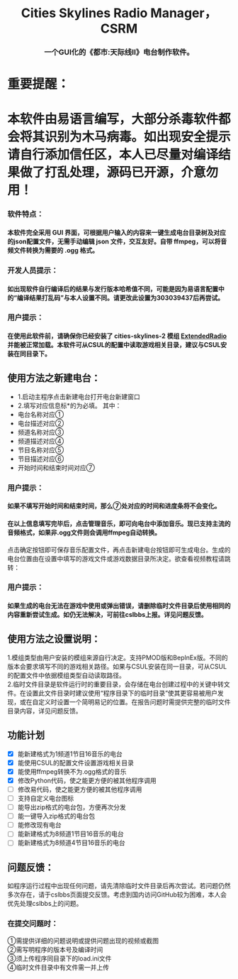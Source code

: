 <div align="center">

<h1>Cities Skylines Radio Manager，CSRM</h1>
<h3>一个GUI化的《都市:天际线Ⅱ》电台制作软件。<br></h3>

</div>

# **重要提醒：**<br>
# **本软件由易语言编写，大部分杀毒软件都会将其识别为木马病毒。如出现安全提示请自行添加信任区，本人已尽量对编译结果做了打乱处理，源码已开源，介意勿用！**<br>

### 软件特点：
#### 本软件完全采用 GUI 界面，可根据用户输入的内容来一键生成电台目录树及对应的json配置文件，无需手动编辑 json 文件，交互友好。自带 ffmpeg，可以将音频文件转换为需要的 .ogg 格式。
### 开发人员提示：
#### 如出现软件自行编译后的结果与发行版本哈希值不同，可能是因为易语言配置中的“编译结果打乱码”与本人设置不同。请更改此设置为303039437后再尝试。<br>
### 用户提示：
#### 在使用此软件前，请确保你已经安装了 cities-skylines-2 模组 [ExtendedRadio](https://www.cslbbs.net/resources/extendedradio.326/)并能被正常加载。本软件可从CSUL的配置中读取游戏相关目录，建议与CSUL安装在同目录下。<br>
## 使用方法之新建电台：<br>
- 1.启动主程序点击新建电台打开电台新建窗口<br>
- 2.填写对应信息标*的为必填。
其中：<br>
- 电台名称对应①<br>
- 电台描述对应②<br>
- 频道名称对应③<br>
- 频道描述对应④<br>
- 节目名称对应⑤<br>
- 节目描述对应⑥<br>
- 开始时间和结束时间对应⑦<br>
### 用户提示：
#### 如果不填写开始时间和结束时间，那么⑦处对应的时间和进度条将不会变化。<br>
#### 在以上信息填写完毕后，点击管理音乐，即可向电台中添加音乐。现已支持主流的音频格式，如果非.ogg文件则会调用ffmpeg自动转换。<br>
点击确定按钮即可保存音乐配置文件，再点击新建电台按钮即可生成电台。生成的电台位置由在设置中填写的游戏文件或游戏数据目录所决定。欲查看视频教程请跳转：<br>
### 用户提示：
#### 如果生成的电台无法在游戏中使用或弹出错误，请删除临时文件目录后使用相同的内容重新尝试生成。如仍无法解决，可前往cslbbs上报。详见问题反馈。<br>
## 使用方法之设置说明：<br>
1.模组类型由用户安装的模组来源自行决定。支持PMOD版和BeplnEx版。不同的版本会要求填写不同的游戏相关路径。如果与CSUL安装在同一目录，可从CSUL的配置文件中依据模组类型自动读取路径。<br>
2.临时文件目录是软件运行时的重要目录，会存储在电台创建过程中的关键中转文件。在设置此文件目录时建议使用“程序目录下的临时目录”使其更容易被用户发现，或在自定义时设置一个简明易记的位置。在报告问题时需提供完整的临时文件目录内容，详见问题反馈。<br>
## 功能计划<br>
- [x] 能新建格式为1频道1节目16音乐的电台<br>
- [x] 能使用CSUL的配置文件设置游戏相关目录<br>
- [x] 能使用ffmpeg转换不为.ogg格式的音乐<br>
- [x] 修改Python代码，使之能更方便的被其他程序调用<br>
- [ ] 修改易代码，使之能更方便的被其他程序调用<br>
- [ ] 支持自定义电台图标
- [ ] 能导出zip格式的电台包，方便再次分发<br>
- [ ] 能一键导入zip格式的电台包<br>
- [ ] 能修改现有电台<br>
- [ ] 能新建格式为8频道1节目16音乐的电台<br>
- [ ] 能新建格式为8频道4节目16音乐的电台<br>
## 问题反馈：<br>
如程序运行过程中出现任何问题，请先清除临时文件目录后再次尝试。若问题仍然多次存在，请于cslbbs页面提交反馈。考虑到国内访问GitHub较为困难，本人会优先处理cslbbs上的问题。<br>
### 在提交问题时：
①需提供详细的问题说明或提供问题出现的视频或截图<br>
②需写明程序的版本号及编译时间<br>
③须上传程序同目录下的load.ini文件<br>
④临时文件目录中有文件需一并上传<br>
